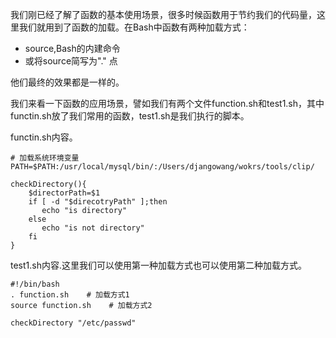 我们刚已经了解了函数的基本使用场景，很多时候函数用于节约我们的代码量，这里我们就用到了函数的加载。在Bash中函数有两种加载方式：

* source,Bash的内建命令
* 或将source简写为"." 点

他们最终的效果都是一样的。

我们来看一下函数的应用场景，譬如我们有两个文件function.sh和test1.sh，其中functin.sh放了我们常用的函数，test1.sh是我们执行的脚本。

functin.sh内容。
```
# 加载系统环境变量
PATH=$PATH:/usr/local/mysql/bin/:/Users/djangowang/wokrs/tools/clip/

checkDirectory(){
    $directorPath=$1
    if [ -d "$direcotryPath" ];then
       echo "is directory"
    else
       echo "is not directory"
    fi
}
```
test1.sh内容.这里我们可以使用第一种加载方式也可以使用第二种加载方式。
```
#!/bin/bash
. function.sh    # 加载方式1
source function.sh    # 加载方式2

checkDirectory "/etc/passwd"

```